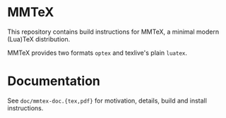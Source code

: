 # MMTeX

This repository contains build instructions for MMTeX, a minimal modern (Lua)TeX distribution.

MMTeX provides two formats `optex` and texlive's plain `luatex`.

# Documentation

See `doc/mmtex-doc.{tex,pdf}` for motivation, details, build and install instructions.
